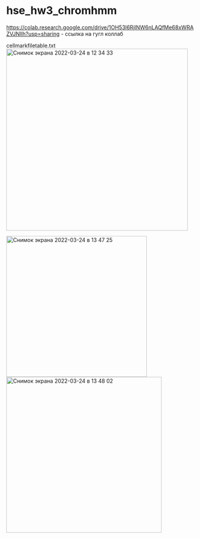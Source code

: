 # hse_hw3_chromhmm

https://colab.research.google.com/drive/1OH53l6RjINW6nLAQfMe68xWRAZVJNlIh?usp=sharing - ссылка на гугл коллаб

cellmarkfiletable.txt 
<img width="480" alt="Снимок экрана 2022-03-24 в 12 34 33" src="https://user-images.githubusercontent.com/60537367/159886748-3b95c48c-d0c1-440e-af4f-134a7507ea79.png">


<img width="372" alt="Снимок экрана 2022-03-24 в 13 47 25" src="https://user-images.githubusercontent.com/60537367/159900195-ebfa4339-4116-419f-b975-aeb88e8ad6cb.png"> <img width="411" alt="Снимок экрана 2022-03-24 в 13 48 02" src="https://user-images.githubusercontent.com/60537367/159900235-8bf15ef7-ff59-42a2-a553-61f47ff4319e.png">

